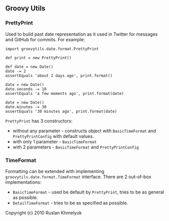 Groovy Utils
------------

### PrettyPrint

Used to build past date representation as it used in Twitter for messages and GitHub for commits.
For example:

    import groovytils.date.format.PrettyPrint

    def print = new PrettyPrint()

    def date = new Date()
    date -= 2
    assertEquals 'about 2 days ago', print.format()

    date = new Date()
    date.seconds -= 10
    assertEquals 'a few moments ago', print.format(date)

    date = new Date()
    date.minutes -= 30
    assertEquals '30 minutes ago', print.format(date)

`PrettyPrint` has 3 constructors:

* without any parameter - constructs object with `BasicTimeFormat` and `PrettyPrintConfig` with default values.
* with only 1 parameter - `BasicTimeFormat`
* with 2 parameters - `BasicTimeFormat` and `PrettyPrintConfig`

### TimeFormat

Formatting can be extended with implementing `groovytils.date.format.TimeFormat` interface.
There are 2 out-of-box implementations:

* `BasicTimeFormat` - used be default by `PrettyPrint`, tries to be as general as possible.
* `DetailTimeFormat` - tries to be as specified as possible.


Copyright (c) 2010 Ruslan Khmelyuk